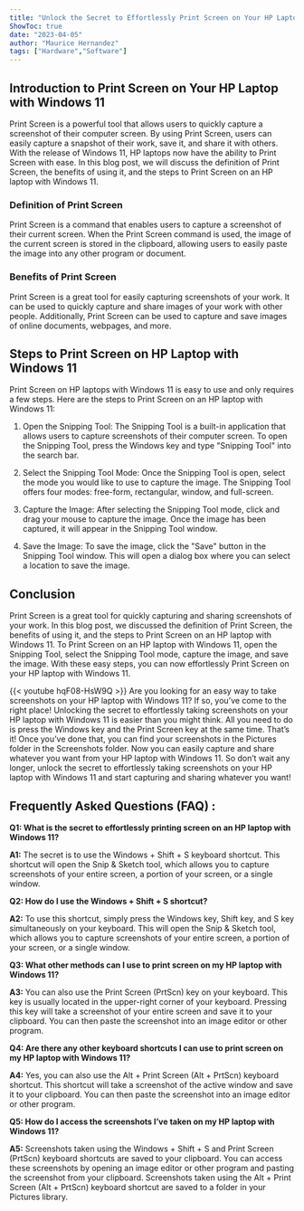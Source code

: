 ```yaml
---
title: "Unlock the Secret to Effortlessly Print Screen on Your HP Laptop with Windows 11!"
ShowToc: true 
date: "2023-04-05"
author: "Maurice Hernandez" 
tags: ["Hardware","Software"]
---
```

## Introduction to Print Screen on Your HP Laptop with Windows 11
Print Screen is a powerful tool that allows users to quickly capture a screenshot of their computer screen. By using Print Screen, users can easily capture a snapshot of their work, save it, and share it with others. With the release of Windows 11, HP laptops now have the ability to Print Screen with ease. In this blog post, we will discuss the definition of Print Screen, the benefits of using it, and the steps to Print Screen on an HP laptop with Windows 11. 

### Definition of Print Screen
Print Screen is a command that enables users to capture a screenshot of their current screen. When the Print Screen command is used, the image of the current screen is stored in the clipboard, allowing users to easily paste the image into any other program or document. 

### Benefits of Print Screen
Print Screen is a great tool for easily capturing screenshots of your work. It can be used to quickly capture and share images of your work with other people. Additionally, Print Screen can be used to capture and save images of online documents, webpages, and more.

## Steps to Print Screen on HP Laptop with Windows 11
Print Screen on HP laptops with Windows 11 is easy to use and only requires a few steps. Here are the steps to Print Screen on an HP laptop with Windows 11: 

1. Open the Snipping Tool: The Snipping Tool is a built-in application that allows users to capture screenshots of their computer screen. To open the Snipping Tool, press the Windows key and type "Snipping Tool" into the search bar. 

2. Select the Snipping Tool Mode: Once the Snipping Tool is open, select the mode you would like to use to capture the image. The Snipping Tool offers four modes: free-form, rectangular, window, and full-screen. 

3. Capture the Image: After selecting the Snipping Tool mode, click and drag your mouse to capture the image. Once the image has been captured, it will appear in the Snipping Tool window. 

4. Save the Image: To save the image, click the "Save" button in the Snipping Tool window. This will open a dialog box where you can select a location to save the image.

## Conclusion
Print Screen is a great tool for quickly capturing and sharing screenshots of your work. In this blog post, we discussed the definition of Print Screen, the benefits of using it, and the steps to Print Screen on an HP laptop with Windows 11. To Print Screen on an HP laptop with Windows 11, open the Snipping Tool, select the Snipping Tool mode, capture the image, and save the image. With these easy steps, you can now effortlessly Print Screen on your HP laptop with Windows 11.

{{< youtube hqF08-HsW9Q >}} 
Are you looking for an easy way to take screenshots on your HP laptop with Windows 11? If so, you’ve come to the right place! Unlocking the secret to effortlessly taking screenshots on your HP laptop with Windows 11 is easier than you might think. All you need to do is press the Windows key and the Print Screen key at the same time. That’s it! Once you’ve done that, you can find your screenshots in the Pictures folder in the Screenshots folder. Now you can easily capture and share whatever you want from your HP laptop with Windows 11. So don’t wait any longer, unlock the secret to effortlessly taking screenshots on your HP laptop with Windows 11 and start capturing and sharing whatever you want!

## Frequently Asked Questions (FAQ) :
**Q1: What is the secret to effortlessly printing screen on an HP laptop with Windows 11?**

**A1:** The secret is to use the Windows + Shift + S keyboard shortcut. This shortcut will open the Snip & Sketch tool, which allows you to capture screenshots of your entire screen, a portion of your screen, or a single window.

**Q2: How do I use the Windows + Shift + S shortcut?**

**A2:** To use this shortcut, simply press the Windows key, Shift key, and S key simultaneously on your keyboard. This will open the Snip & Sketch tool, which allows you to capture screenshots of your entire screen, a portion of your screen, or a single window.

**Q3: What other methods can I use to print screen on my HP laptop with Windows 11?**

**A3:** You can also use the Print Screen (PrtScn) key on your keyboard. This key is usually located in the upper-right corner of your keyboard. Pressing this key will take a screenshot of your entire screen and save it to your clipboard. You can then paste the screenshot into an image editor or other program.

**Q4: Are there any other keyboard shortcuts I can use to print screen on my HP laptop with Windows 11?**

**A4:** Yes, you can also use the Alt + Print Screen (Alt + PrtScn) keyboard shortcut. This shortcut will take a screenshot of the active window and save it to your clipboard. You can then paste the screenshot into an image editor or other program.

**Q5: How do I access the screenshots I’ve taken on my HP laptop with Windows 11?**

**A5:** Screenshots taken using the Windows + Shift + S and Print Screen (PrtScn) keyboard shortcuts are saved to your clipboard. You can access these screenshots by opening an image editor or other program and pasting the screenshot from your clipboard. Screenshots taken using the Alt + Print Screen (Alt + PrtScn) keyboard shortcut are saved to a folder in your Pictures library.


